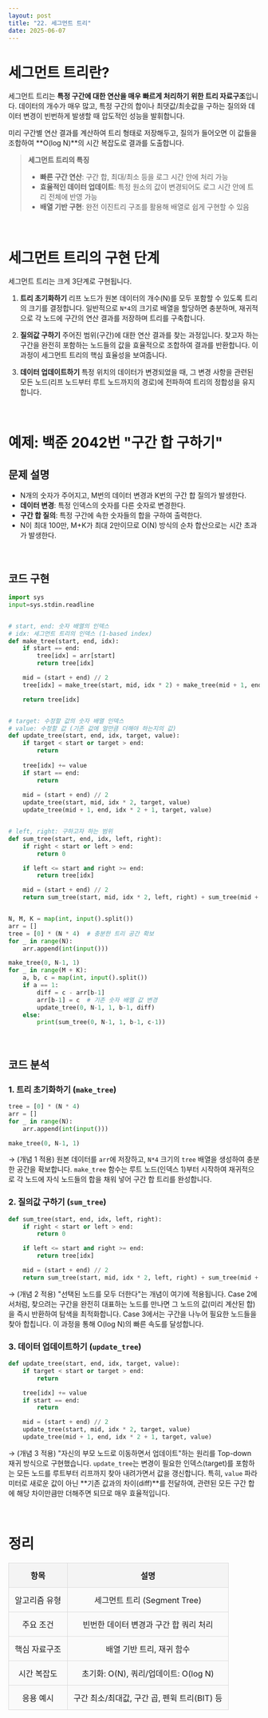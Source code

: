 ```yaml
---
layout: post
title: "22. 세그먼트 트리"
date: 2025-06-07
---
```


# 세그먼트 트리란?

세그먼트 트리는 **특정 구간에 대한 연산을 매우 빠르게 처리하기 위한 트리 자료구조**입니다. 데이터의 개수가 매우 많고, 특정 구간의 합이나 최댓값/최솟값을 구하는 질의와 데이터 변경이 빈번하게 발생할 때 압도적인 성능을 발휘합니다.

미리 구간별 연산 결과를 계산하여 트리 형태로 저장해두고, 질의가 들어오면 이 값들을 조합하여 \*\*O(log N)\*\*의 시간 복잡도로 결과를 도출합니다.

> **세그먼트 트리의 특징**
>
> * **빠른 구간 연산**: 구간 합, 최대/최소 등을 로그 시간 안에 처리 가능
> * **효율적인 데이터 업데이트**: 특정 원소의 값이 변경되어도 로그 시간 안에 트리 전체에 반영 가능
> * **배열 기반 구현**: 완전 이진트리 구조를 활용해 배열로 쉽게 구현할 수 있음

<br>

# 세그먼트 트리의 구현 단계

세그먼트 트리는 크게 3단계로 구현됩니다.

1. **트리 초기화하기**
   리프 노드가 원본 데이터의 개수(N)를 모두 포함할 수 있도록 트리의 크기를 결정합니다. 일반적으로 `N*4`의 크기로 배열을 할당하면 충분하며, 재귀적으로 각 노드에 구간의 연산 결과를 저장하며 트리를 구축합니다.

2. **질의값 구하기**
   주어진 범위(구간)에 대한 연산 결과를 찾는 과정입니다. 찾고자 하는 구간을 완전히 포함하는 노드들의 값을 효율적으로 조합하여 결과를 반환합니다. 이 과정이 세그먼트 트리의 핵심 효율성을 보여줍니다.

3. **데이터 업데이트하기**
   특정 위치의 데이터가 변경되었을 때, 그 변경 사항을 관련된 모든 노드(리프 노드부터 루트 노드까지의 경로)에 전파하여 트리의 정합성을 유지합니다.

<br>

# 예제: 백준 2042번 "구간 합 구하기"

## 문제 설명

* N개의 숫자가 주어지고, M번의 데이터 변경과 K번의 구간 합 질의가 발생한다.
* **데이터 변경**: 특정 인덱스의 숫자를 다른 숫자로 변경한다.
* **구간 합 질의**: 특정 구간에 속한 숫자들의 합을 구하여 출력한다.
* N이 최대 100만, M+K가 최대 2만이므로 O(N) 방식의 순차 합산으로는 시간 초과가 발생한다.

<br>

## 코드 구현

```python
import sys
input=sys.stdin.readline


# start, end: 숫자 배열의 인덱스
# idx: 세그먼트 트리의 인덱스 (1-based index)
def make_tree(start, end, idx):
    if start == end:
        tree[idx] = arr[start]
        return tree[idx]

    mid = (start + end) // 2
    tree[idx] = make_tree(start, mid, idx * 2) + make_tree(mid + 1, end, idx * 2 + 1)

    return tree[idx]


# target: 수정할 값의 숫자 배열 인덱스
# value: 수정할 값 (기존 값에 얼만큼 더해야 하는지의 값)
def update_tree(start, end, idx, target, value):
    if target < start or target > end:
        return
    
    tree[idx] += value
    if start == end:
        return
    
    mid = (start + end) // 2
    update_tree(start, mid, idx * 2, target, value)
    update_tree(mid + 1, end, idx * 2 + 1, target, value)


# left, right: 구하고자 하는 범위
def sum_tree(start, end, idx, left, right):
    if right < start or left > end:
        return 0

    if left <= start and right >= end:
        return tree[idx]

    mid = (start + end) // 2
    return sum_tree(start, mid, idx * 2, left, right) + sum_tree(mid + 1, end, idx * 2 + 1, left, right)


N, M, K = map(int, input().split())
arr = []
tree = [0] * (N * 4)  # 충분한 트리 공간 확보
for _ in range(N):
    arr.append(int(input()))

make_tree(0, N-1, 1)
for _ in range(M + K):
    a, b, c = map(int, input().split())
    if a == 1:
        diff = c - arr[b-1]
        arr[b-1] = c  # 기존 숫자 배열 값 변경
        update_tree(0, N-1, 1, b-1, diff)
    else:
        print(sum_tree(0, N-1, 1, b-1, c-1))
```

<br>

## 코드 분석

### 1. 트리 초기화하기 (`make_tree`)

```python
tree = [0] * (N * 4)
arr = []
for _ in range(N):
    arr.append(int(input()))

make_tree(0, N-1, 1)
```

→ (개념 1 적용) 원본 데이터를 `arr`에 저장하고, `N*4` 크기의 `tree` 배열을 생성하여 충분한 공간을 확보합니다. `make_tree` 함수는 루트 노드(인덱스 1)부터 시작하여 재귀적으로 각 노드에 자식 노드들의 합을 채워 넣어 구간 합 트리를 완성합니다.

### 2. 질의값 구하기 (`sum_tree`)

```python
def sum_tree(start, end, idx, left, right):
    if right < start or left > end:
        return 0

    if left <= start and right >= end:
        return tree[idx]

    mid = (start + end) // 2
    return sum_tree(start, mid, idx * 2, left, right) + sum_tree(mid + 1, end, idx * 2 + 1, left, right)
```

→ (개념 2 적용) "선택된 노드를 모두 더한다"는 개념이 여기에 적용됩니다. Case 2에서처럼, 찾으려는 구간을 완전히 대표하는 노드를 만나면 그 노드의 값(미리 계산된 합)을 즉시 반환하여 탐색을 최적화합니다. Case 3에서는 구간을 나누어 필요한 노드들을 찾아 합칩니다. 이 과정을 통해 O(log N)의 빠른 속도를 달성합니다.

### 3. 데이터 업데이트하기 (`update_tree`)

```python
def update_tree(start, end, idx, target, value):
    if target < start or target > end:
        return

    tree[idx] += value
    if start == end:
        return

    mid = (start + end) // 2
    update_tree(start, mid, idx * 2, target, value)
    update_tree(mid + 1, end, idx * 2 + 1, target, value)
```

→ (개념 3 적용) "자신의 부모 노드로 이동하면서 업데이트"하는 원리를 Top-down 재귀 방식으로 구현했습니다. `update_tree`는 변경이 필요한 인덱스(target)를 포함하는 모든 노드를 루트부터 리프까지 찾아 내려가면서 값을 갱신합니다. 특히, `value` 파라미터로 새로운 값이 아닌 \*\*기존 값과의 차이(diff)\*\*를 전달하여, 관련된 모든 구간 합에 해당 차이만큼만 더해주면 되므로 매우 효율적입니다.

<br>

# 정리

| 항목      | 설명                            |
| ------- | ----------------------------- |
| 알고리즘 유형 | 세그먼트 트리 (Segment Tree)        |
| 주요 조건   | 빈번한 데이터 변경과 구간 합 쿼리 처리        |
| 핵심 자료구조 | 배열 기반 트리, 재귀 함수               |
| 시간 복잡도  | 초기화: O(N), 쿼리/업데이트: O(log N)  |
| 응용 예시   | 구간 최소/최대값, 구간 곱, 펜윅 트리(BIT) 등 |

<style>
table {
width: 100%;
border-collapse: collapse;
margin: 20px 0;
}
th, td {
border: 2px solid #333;
padding: 12px;
text-align: center;
}
th {
background-color: #f4f4f4;
font-weight: bold;
}
td {
background-color: #fafafa;
}
table th, table td {
border: 1px solid #ddd;
}
</style>
